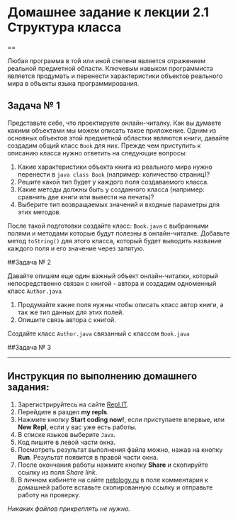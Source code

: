 # Домашнее задание к лекции 2.1 Структура класса
==

Любая программа в той или иной степени является отражением реальной предметной области. Ключевым навыком программиста является продумать и перенести характеристики объектов реального мира в объекты языка программирования. 

## Задача № 1

Представьте себе, что проектируете онлайн-читалку. Как вы думаете какими объектами мы можем описать такое приложение. Одним из основных объектов этой предметной областки являются книги, давайте создадим общий класс `Book` для них.
Прежде чем приступить к описанию класса нужно ответить на следующие вопросы:
1. Какие характеристики объекта книга из реального мира нужно перенести в `java class Book` (например: количество страниц)?
2. Решите какой тип будет у каждого поля создаваемого класса.
3. Какие методы должны быть у созданного класса (например: сравнить две книги или вывести на печать)?
4. Выберите тип возвращаемых значений и входные параметры для этих методов.

После такой подготовки создайте класс: `Book.java` с выбранными полями и методами которые будут полезны в онлайн-читалке. Добавьте метод `toString()` для этого класса, который будет выводить название каждого поля и его значение через запятую.

##Задача № 2

Давайте опишем еще один важный объект онлайн-читалки, который непосредственно связан с книгой - автора и создадим одноменный класс `Author.java`

1. Продумайте какие поля нужны чтобы описать класс автор книги, а так же тип данных для этих полей.
2. Опишите связь автора с книгой.

Создайте класс `Author.java` связанный с классом `Book.java`

##Задача № 3


---

## Инструкция по выполнению домашнего задания:

1. Зарегистрируйтесь на сайте [Repl.IT](https://repl.it/).
2. Перейдите в раздел **my repls**.
3. Нажмите кнопку **Start coding now!**, если приступаете впервые, или **New Repl**, если у вас уже есть работы.
4. В списке языков выберите `Java`.
5. Код пишите в левой части окна.
6. Посмотреть результат выполнения файла можно, нажав на кнопку **Run**. Результат появится в правой части окна.
7. После окончания работы нажмите кнопку **Share** и скопируйте ссылку из поля _Share link_.
8. В личном кабинете на сайте [netology.ru](http://netology.ru/) в поле комментария к домашней работе вставьте скопированную ссылку и отправьте работу на проверку.

_Никаких файлов прикреплять не нужно._
